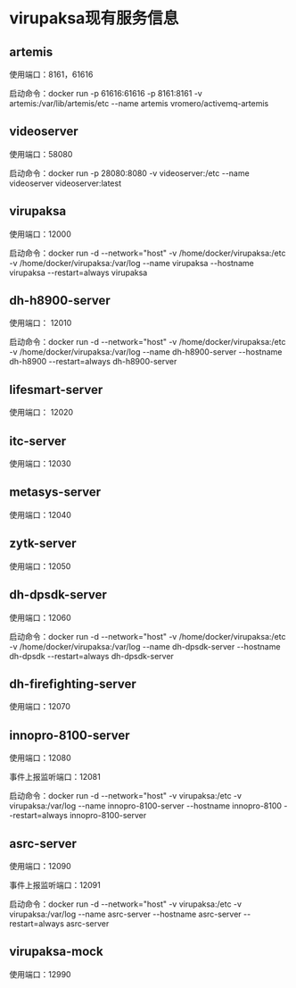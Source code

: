 # virupaksa现有服务信息

## artemis

使用端口：8161，61616

启动命令：docker run -p 61616:61616 -p 8161:8161 -v artemis:/var/lib/artemis/etc --name artemis vromero/activemq-artemis

## videoserver

使用端口：58080

启动命令：docker run  -p 28080:8080 -v videoserver:/etc --name videoserver videoserver:latest

## virupaksa

使用端口：12000

启动命令：docker run -d --network="host" -v /home/docker/virupaksa:/etc -v /home/docker/virupaksa:/var/log --name virupaksa --hostname virupaksa --restart=always virupaksa

## dh-h8900-server

使用端口： 12010

启动命令：docker run -d --network="host" -v /home/docker/virupaksa:/etc -v /home/docker/virupaksa:/var/log --name dh-h8900-server --hostname dh-h8900 --restart=always dh-h8900-server

## lifesmart-server

使用端口： 12020

## itc-server

使用端口：12030

## metasys-server

使用端口：12040

## zytk-server

使用端口：12050

## dh-dpsdk-server

使用端口：12060

启动命令：docker run -d --network="host" -v /home/docker/virupaksa:/etc -v /home/docker/virupaksa:/var/log --name dh-dpsdk-server --hostname dh-dpsdk --restart=always dh-dpsdk-server

## dh-firefighting-server

使用端口：12070

## innopro-8100-server

使用端口：12080

事件上报监听端口：12081

启动命令：docker run -d --network="host" -v virupaksa:/etc -v virupaksa:/var/log --name innopro-8100-server --hostname innopro-8100 --restart=always innopro-8100-server

## asrc-server

使用端口：12090

事件上报监听端口：12091

启动命令：docker run -d --network="host" -v virupaksa:/etc -v virupaksa:/var/log --name asrc-server --hostname asrc-server --restart=always asrc-server

## virupaksa-mock

使用端口：12990


